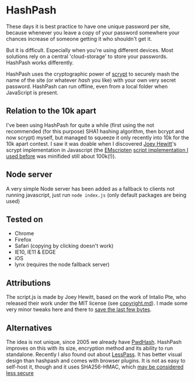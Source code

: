 # HashPash

These days it is best practice to have one unique password per site, because whenever you leave a copy of your password somewhere your chances increase of someone getting it who shouldn't get it.

But it is difficult. Especially when you're using different devices. Most solutions rely on a central 'cloud-storage' to store your passwords. HashPash works differently.

HashPash uses the cryptographic power of [scrypt](https://en.wikipedia.org/wiki/Scrypt) to securely mash the name of the site (or whatever *hash* you like) with your own very secret password. HashPash can run offline, even from a local folder when JavaScript is present.

## Relation to the 10k apart

I've been using HashPash for quite a while (first using the not recommended (for this purpose) SHA1 hashing algorithm, then bcrypt and now scrypt) myself, but managed to squeeze it only recently into 10k for the 10k apart contest. I saw it was doable when I discovered [Joey Hewitt](https://github.com/scintill/)'s scrypt implementation in Javascript (the [EMscripten](https://github.com/kripken/emscripten) [script implementation I used before](https://github.com/tonyg/js-scrypt) was minifided still about 100k(!)).

## Node server

A very simple Node server has been added as a fallback to clients not running javascript, just run `node index.js` (only default packages are being used)

## Tested on

* Chrome
* Firefox
* Safari (copying by clicking doesn't work)
* IE10, IE11 & EDGE
* iOS
* lynx (requires the node fallback server)

## Attributions

The script.js is made by Joey Hewitt, based on the work of Intalio Pte, who released their work under the MIT license (see [copyright.md](copyright.md)). I made some very minor tweaks here and there to [save the last few bytes](https://github.com/murb/scrypt).

## Alternatives

The idea is not unique, since 2005 we already have [PwdHash](https://www.pwdhash.com/). HashPash improves on this with its size, encryption method and its ability to run standalone. Recently I also found out about [LessPass](https://lesspass.com/#/). It has better visual design than hashpash and comes with browser plugins. It is not as easy to self-host it, though and it uses SHA256-HMAC, which [may be considered less secure](http://stackoverflow.com/questions/26311686/bcrypt-vs-pbkdf2withhmacsha1)
